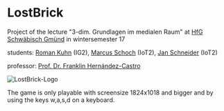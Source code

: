 # LostBrick

Project of the lecture "3-dim. Grundlagen im medialen Raum" at [HfG Schwäbisch Gmünd](http://www.hfg-gmuend.de) in wintersemester 17

students:
[Roman Kuhn](https://ig.hfg-gmuend.de/author/roman_kuhn) (IG2),
[Marcus Schoch](https://iot.hfg-gmuend.de/author/marcus_schoch) (IoT2),
[Jan Schneider](http://jan-patrick.de) (IoT2)

professor: [Prof. Dr. Franklin Hernández-Castro](http://skizata.com)

![LostBrick-Logo](https://github.com/JanPSchneider/LostBrick/blob/master/images/fulllogo.jpg)

The game is only playable with screensize 1824x1018 and bigger and by using the keys w,a,s,d on a keyboard.